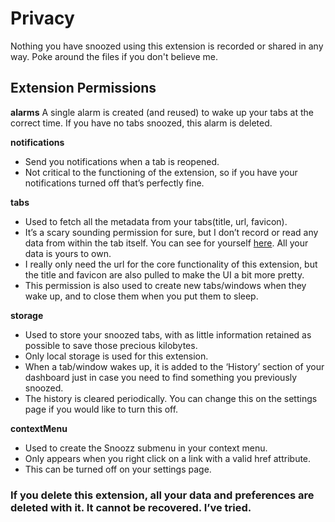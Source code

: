 # Privacy

Nothing you have snoozed using this extension is recorded or shared in any way. Poke around the files if you don't believe me.

## Extension Permissions

**alarms**
A single alarm is created (and reused) to wake up your tabs at the correct time. 
If you have no tabs snoozed, this alarm is deleted. 

**notifications**
- Send you notifications when a tab is reopened. 
- Not critical to the functioning of the extension, so if you have your notifications turned off that’s perfectly fine. 

**tabs**
- Used to fetch all the metadata from your tabs(title, url, favicon). 
- It’s a scary sounding permission for sure, but I don’t record or read any data from within the tab itself. You can see for yourself [here](https://github.com/rohanb10/snooze/blob/master/popup/popup.js#L161-L176). All your data is yours to own.
- I really only need the url for the core functionality of this extension, but the title and favicon are also pulled to make the UI a bit more pretty. 
- This permission is also used to create new tabs/windows when they wake up, and to close them when you put them to sleep. 


**storage**
- Used to store your snoozed tabs, with as little information retained as possible to save those precious kilobytes. 
- Only local storage is used for this extension.
- When a tab/window wakes up, it is added to the ‘History’ section of your dashboard just in case you need to find something you previously snoozed.
- The history is cleared periodically. You can change this on the settings page if you would like to turn this off.


**contextMenu**
- Used to create the Snoozz submenu in your context menu.
- Only appears when you right click on a link with a valid href attribute. 
- This can be turned off on your settings page. 


### If you delete this extension, all your data and preferences are deleted with it. It cannot be recovered. I’ve tried.

